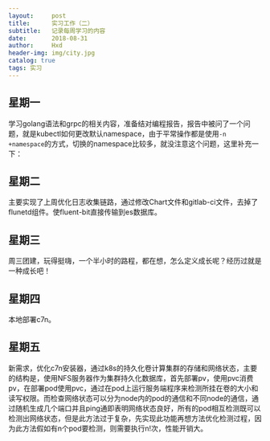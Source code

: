 ```yaml
---
layout:     post
title:      实习工作（二）
subtitle:   记录每周学习的内容
date:       2018-08-31
author:     Hxd
header-img: img/city.jpg
catalog: true
tags: 实习
---
```


## 星期一
学习golang语法和grpc的相关内容，准备结对编程报告，报告中被问了一个问题，就是kubectl如何更改默认namespace，由于平常操作都是使用`-n +namespace`的方式，切换的namespace比较多，就没注意这个问题，这里补充一下：
## 星期二
主要实现了上周优化日志收集链路，通过修改Chart文件和gitlab-ci文件，去掉了flunetd组件。使fluent-bit直接传输到es数据库。


## 星期三

周三团建，玩得挺嗨，一个半小时的路程，都在想，怎么定义成长呢？经历过就是一种成长吧！


## 星期四

本地部署c7n。

## 星期五

新需求，优化c7n安装器，通过k8s的持久化卷计算集群的存储和网络状态，主要的结构是，使用NFS服务器作为集群持久化数据库，首先部署pv，使用pvc消费pv，在部署pod使用pvc，通过在pod上运行服务端程序来检测所挂在卷的大小和读写权限。而检查网络状态可以分为node内的pod的通信和不同node的通信，通过随机生成几个端口并且ping通即表明网络状态良好，所有的pod相互检测既可以检测出网络状态，但是此方法过于复杂，先实现此功能再想方法优化检测过程，因为此方法假如有n个pod要检测，则需要执行n!次，性能开销大。
